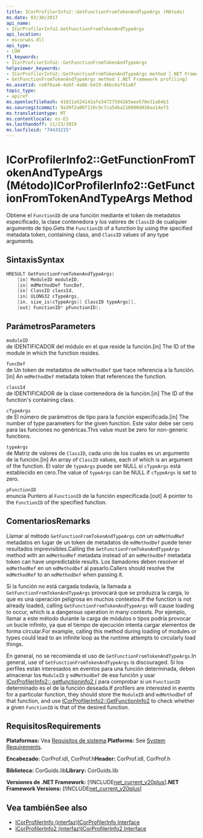 ```yaml
---
title: ICorProfilerInfo2::GetFunctionFromTokenAndTypeArgs (Método)
ms.date: 03/30/2017
api_name:
- ICorProfilerInfo2.GetFunctionFromTokenAndTypeArgs
api_location:
- mscorwks.dll
api_type:
- COM
f1_keywords:
- ICorProfilerInfo2::GetFunctionFromTokenAndTypeArgs
helpviewer_keywords:
- ICorProfilerInfo2::GetFunctionFromTokenAndTypeArgs method [.NET Framework profiling]
- GetFunctionFromTokenAndTypeArgs method [.NET Framework profiling]
ms.assetid: ce8f6aa6-4ebf-4a86-b429-4bbc8af41a8f
topic_type:
- apiref
ms.openlocfilehash: 41021a524142afe34727584265aee578e31a64b3
ms.sourcegitcommit: 9a39f2a06f110c9c7ca54ba216900d038aa14ef3
ms.translationtype: MT
ms.contentlocale: es-ES
ms.lasthandoff: 11/23/2019
ms.locfileid: "74433215"
---
```

# <a name="icorprofilerinfo2getfunctionfromtokenandtypeargs-method"></a><span data-ttu-id="fce18-102">ICorProfilerInfo2::GetFunctionFromTokenAndTypeArgs (Método)</span><span class="sxs-lookup"><span data-stu-id="fce18-102">ICorProfilerInfo2::GetFunctionFromTokenAndTypeArgs Method</span></span>
<span data-ttu-id="fce18-103">Obtiene el `FunctionID` de una función mediante el token de metadatos especificado, la clase contenedora y los valores de `ClassID` de cualquier argumento de tipo.</span><span class="sxs-lookup"><span data-stu-id="fce18-103">Gets the `FunctionID` of a function by using the specified metadata token, containing class, and `ClassID` values of any type arguments.</span></span>  
  
## <a name="syntax"></a><span data-ttu-id="fce18-104">Sintaxis</span><span class="sxs-lookup"><span data-stu-id="fce18-104">Syntax</span></span>  
  
```cpp  
HRESULT GetFunctionFromTokenAndTypeArgs(  
    [in] ModuleID moduleID,  
    [in] mdMethodDef funcDef,  
    [in] ClassID classId,  
    [in] ULONG32 cTypeArgs,  
    [in, size_is(cTypeArgs)] ClassID typeArgs[],  
    [out] FunctionID* pFunctionID);  
```  
  
## <a name="parameters"></a><span data-ttu-id="fce18-105">Parámetros</span><span class="sxs-lookup"><span data-stu-id="fce18-105">Parameters</span></span>  
 `moduleID`  
 <span data-ttu-id="fce18-106">de IDENTIFICADOR del módulo en el que reside la función.</span><span class="sxs-lookup"><span data-stu-id="fce18-106">[in] The ID of the module in which the function resides.</span></span>  
  
 `funcDef`  
 <span data-ttu-id="fce18-107">de Un token de metadatos de `mdMethodDef` que hace referencia a la función.</span><span class="sxs-lookup"><span data-stu-id="fce18-107">[in] An `mdMethodDef` metadata token that references the function.</span></span>  
  
 `classId`  
 <span data-ttu-id="fce18-108">de IDENTIFICADOR de la clase contenedora de la función.</span><span class="sxs-lookup"><span data-stu-id="fce18-108">[in] The ID of the function's containing class.</span></span>  
  
 `cTypeArgs`  
 <span data-ttu-id="fce18-109">de El número de parámetros de tipo para la función especificada.</span><span class="sxs-lookup"><span data-stu-id="fce18-109">[in] The number of type parameters for the given function.</span></span> <span data-ttu-id="fce18-110">Este valor debe ser cero para las funciones no genéricas.</span><span class="sxs-lookup"><span data-stu-id="fce18-110">This value must be zero for non-generic functions.</span></span>  
  
 `typeArgs`  
 <span data-ttu-id="fce18-111">de Matriz de valores de `ClassID`, cada uno de los cuales es un argumento de la función.</span><span class="sxs-lookup"><span data-stu-id="fce18-111">[in] An array of `ClassID` values, each of which is an argument of the function.</span></span> <span data-ttu-id="fce18-112">El valor de `typeArgs` puede ser NULL si `cTypeArgs` está establecido en cero.</span><span class="sxs-lookup"><span data-stu-id="fce18-112">The value of `typeArgs` can be NULL if `cTypeArgs` is set to zero.</span></span>  
  
 `pFunctionID`  
 <span data-ttu-id="fce18-113">enuncia Puntero al `FunctionID` de la función especificada.</span><span class="sxs-lookup"><span data-stu-id="fce18-113">[out] A pointer to the `FunctionID` of the specified function.</span></span>  
  
## <a name="remarks"></a><span data-ttu-id="fce18-114">Comentarios</span><span class="sxs-lookup"><span data-stu-id="fce18-114">Remarks</span></span>  
 <span data-ttu-id="fce18-115">Llamar al método `GetFunctionFromTokenAndTypeArgs` con un `mdMethodRef` metadatos en lugar de un token de metadatos de `mdMethodDef` puede tener resultados imprevisibles.</span><span class="sxs-lookup"><span data-stu-id="fce18-115">Calling the `GetFunctionFromTokenAndTypeArgs` method with an `mdMethodRef` metadata instead of an `mdMethodDef` metadata token can have unpredictable results.</span></span> <span data-ttu-id="fce18-116">Los llamadores deben resolver el `mdMethodRef` en un `mdMethodDef` al pasarlo.</span><span class="sxs-lookup"><span data-stu-id="fce18-116">Callers should resolve the `mdMethodRef` to an `mdMethodDef` when passing it.</span></span>  
  
 <span data-ttu-id="fce18-117">Si la función no está cargada todavía, la llamada a `GetFunctionFromTokenAndTypeArgs` provocará que se produzca la carga, lo que es una operación peligrosa en muchos contextos.</span><span class="sxs-lookup"><span data-stu-id="fce18-117">If the function is not already loaded, calling `GetFunctionFromTokenAndTypeArgs` will cause loading to occur, which is a dangerous operation in many contexts.</span></span> <span data-ttu-id="fce18-118">Por ejemplo, llamar a este método durante la carga de módulos o tipos podría provocar un bucle infinito, ya que el tiempo de ejecución intenta cargar elementos de forma circular.</span><span class="sxs-lookup"><span data-stu-id="fce18-118">For example, calling this method during loading of modules or types could lead to an infinite loop as the runtime attempts to circularly load things.</span></span>  
  
 <span data-ttu-id="fce18-119">En general, no se recomienda el uso de `GetFunctionFromTokenAndTypeArgs`.</span><span class="sxs-lookup"><span data-stu-id="fce18-119">In general, use of `GetFunctionFromTokenAndTypeArgs` is discouraged.</span></span> <span data-ttu-id="fce18-120">Si los perfiles están interesados en eventos para una función determinada, deben almacenar los `ModuleID` y `mdMethodDef` de esa función y usar [ICorProfilerInfo2:: getfunctioninfo2 (](../../../../docs/framework/unmanaged-api/profiling/icorprofilerinfo2-getfunctioninfo2-method.md) para comprobar si un `FunctionID` determinado es el de la función deseada.</span><span class="sxs-lookup"><span data-stu-id="fce18-120">If profilers are interested in events for a particular function, they should store the `ModuleID` and `mdMethodDef` of that function, and use [ICorProfilerInfo2::GetFunctionInfo2](../../../../docs/framework/unmanaged-api/profiling/icorprofilerinfo2-getfunctioninfo2-method.md) to check whether a given `FunctionID` is that of the desired function.</span></span>  
  
## <a name="requirements"></a><span data-ttu-id="fce18-121">Requisitos</span><span class="sxs-lookup"><span data-stu-id="fce18-121">Requirements</span></span>  
 <span data-ttu-id="fce18-122">**Plataformas:** Vea [Requisitos de sistema](../../../../docs/framework/get-started/system-requirements.md).</span><span class="sxs-lookup"><span data-stu-id="fce18-122">**Platforms:** See [System Requirements](../../../../docs/framework/get-started/system-requirements.md).</span></span>  
  
 <span data-ttu-id="fce18-123">**Encabezado:** CorProf.idl, CorProf.h</span><span class="sxs-lookup"><span data-stu-id="fce18-123">**Header:** CorProf.idl, CorProf.h</span></span>  
  
 <span data-ttu-id="fce18-124">**Biblioteca:** CorGuids.lib</span><span class="sxs-lookup"><span data-stu-id="fce18-124">**Library:** CorGuids.lib</span></span>  
  
 <span data-ttu-id="fce18-125">**Versiones de .NET Framework:** [!INCLUDE[net_current_v20plus](../../../../includes/net-current-v20plus-md.md)]</span><span class="sxs-lookup"><span data-stu-id="fce18-125">**.NET Framework Versions:** [!INCLUDE[net_current_v20plus](../../../../includes/net-current-v20plus-md.md)]</span></span>  
  
## <a name="see-also"></a><span data-ttu-id="fce18-126">Vea también</span><span class="sxs-lookup"><span data-stu-id="fce18-126">See also</span></span>

- [<span data-ttu-id="fce18-127">ICorProfilerInfo (interfaz)</span><span class="sxs-lookup"><span data-stu-id="fce18-127">ICorProfilerInfo Interface</span></span>](../../../../docs/framework/unmanaged-api/profiling/icorprofilerinfo-interface.md)
- [<span data-ttu-id="fce18-128">ICorProfilerInfo2 (interfaz)</span><span class="sxs-lookup"><span data-stu-id="fce18-128">ICorProfilerInfo2 Interface</span></span>](../../../../docs/framework/unmanaged-api/profiling/icorprofilerinfo2-interface.md)
